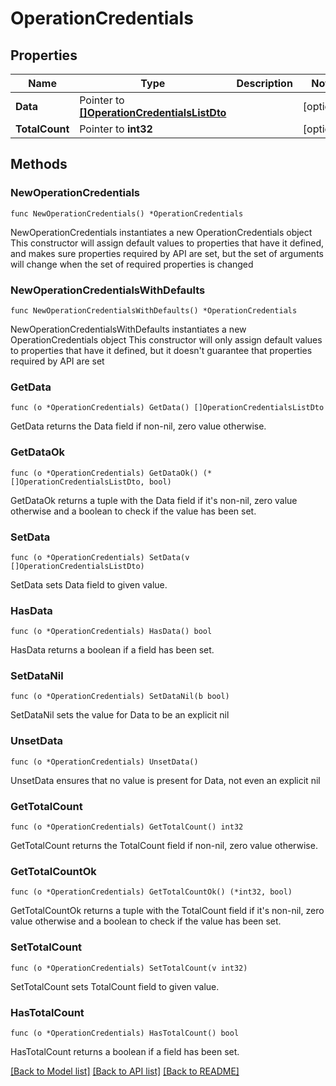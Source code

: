 # OperationCredentials

## Properties

Name | Type | Description | Notes
------------ | ------------- | ------------- | -------------
**Data** | Pointer to [**[]OperationCredentialsListDto**](OperationCredentialsListDto.md) |  | [optional] 
**TotalCount** | Pointer to **int32** |  | [optional] 

## Methods

### NewOperationCredentials

`func NewOperationCredentials() *OperationCredentials`

NewOperationCredentials instantiates a new OperationCredentials object
This constructor will assign default values to properties that have it defined,
and makes sure properties required by API are set, but the set of arguments
will change when the set of required properties is changed

### NewOperationCredentialsWithDefaults

`func NewOperationCredentialsWithDefaults() *OperationCredentials`

NewOperationCredentialsWithDefaults instantiates a new OperationCredentials object
This constructor will only assign default values to properties that have it defined,
but it doesn't guarantee that properties required by API are set

### GetData

`func (o *OperationCredentials) GetData() []OperationCredentialsListDto`

GetData returns the Data field if non-nil, zero value otherwise.

### GetDataOk

`func (o *OperationCredentials) GetDataOk() (*[]OperationCredentialsListDto, bool)`

GetDataOk returns a tuple with the Data field if it's non-nil, zero value otherwise
and a boolean to check if the value has been set.

### SetData

`func (o *OperationCredentials) SetData(v []OperationCredentialsListDto)`

SetData sets Data field to given value.

### HasData

`func (o *OperationCredentials) HasData() bool`

HasData returns a boolean if a field has been set.

### SetDataNil

`func (o *OperationCredentials) SetDataNil(b bool)`

 SetDataNil sets the value for Data to be an explicit nil

### UnsetData
`func (o *OperationCredentials) UnsetData()`

UnsetData ensures that no value is present for Data, not even an explicit nil
### GetTotalCount

`func (o *OperationCredentials) GetTotalCount() int32`

GetTotalCount returns the TotalCount field if non-nil, zero value otherwise.

### GetTotalCountOk

`func (o *OperationCredentials) GetTotalCountOk() (*int32, bool)`

GetTotalCountOk returns a tuple with the TotalCount field if it's non-nil, zero value otherwise
and a boolean to check if the value has been set.

### SetTotalCount

`func (o *OperationCredentials) SetTotalCount(v int32)`

SetTotalCount sets TotalCount field to given value.

### HasTotalCount

`func (o *OperationCredentials) HasTotalCount() bool`

HasTotalCount returns a boolean if a field has been set.


[[Back to Model list]](../README.md#documentation-for-models) [[Back to API list]](../README.md#documentation-for-api-endpoints) [[Back to README]](../README.md)


